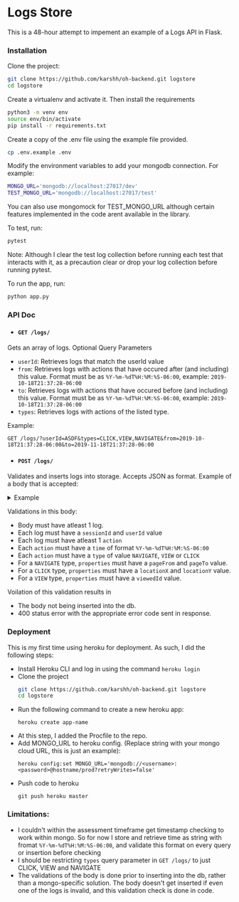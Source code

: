 # Logs Store

This is a 48-hour attempt to impement an example of a Logs API in Flask.

### Installation

Clone the project:
```bash
git clone https://github.com/karshh/oh-backend.git logstore
cd logstore
```

Create a virtualenv and activate it. Then install the requirements
```bash
python3 -m venv env
source env/bin/activate
pip install -r requirements.txt
```

Create a copy of the .env file using the example file provided.
```bash
cp .env.example .env
```
Modify the environment variables to add your mongodb connection. For example:
```bash
MONGO_URL='mongodb://localhost:27017/dev'
TEST_MONGO_URL='mongodb://localhost:27017/test'
```
You can also use mongomock for TEST_MONGO_URL although certain features implemented in the code arent available in the library.

To test, run:
```bash
pytest
```
Note: Although I clear the test log collection before running each test that interacts with it, as a precaution clear or drop your log collection before running pytest. 

To run the app, run:
```bash
python app.py
```


### API Doc

- #### `GET /logs/`

Gets an array of logs. Optional Query Parameters
- `userId`: Retrieves logs that match the userId value
- `from`: Retrieves logs with actions that have occured after (and including) this value. Format must be as `%Y-%m-%dT%H:%M:%S-06:00`, example: `2019-10-18T21:37:28-06:00`
- `to`: Retrieves logs with actions that have occured before (and including)  this value. Format must be as `%Y-%m-%dT%H:%M:%S-06:00`, example: `2019-10-18T21:37:28-06:00`
- `types`:  Retrieves logs with actions of the listed type. 

Example: 

`GET /logs/?userId=ASDF&types=CLICK,VIEW,NAVIGATE&from=2019-10-18T21:37:28-06:00&to=2019-11-18T21:37:28-06:00`

- #### `POST /logs/`
Validates and inserts logs into storage. Accepts JSON as format. Example of a body that is accepted:

<details>
<summary>Example</summary>
<br>

```json
[
    {
      "userId": "ABC123XYZ",
      "sessionId": "XYZ456ABC",
      "actions": [
        {
          "time": "2018-10-18T21:37:28-06:00",
          "type": "CLICK",
          "properties": {
            "locationX": 52,
            "locationY": 11
          }
        },
        {
          "time": "2018-10-18T21:37:30-06:00",
          "type": "VIEW",
          "properties": {
            "viewedId": "FDJKLHSLD"
          }
        },
        {
          "time": "2018-10-18T21:37:30-06:00",
          "type": "NAVIGATE",
          "properties": {
            "pageFrom": "communities",
            "pageTo": "inventory"
          }
        }
      ]
    },
    { 
    	"userId": "asd", 
    	"sessionId": "asdfg", 
    	"actions" : [
    		{
    			"time": "2018-10-18T21:37:28-06:00",
    			"type": "CLICK",
    			"properties": {
    				"locationX": 52,
    				"locationY": 22
    			}
    		},
    		{
    			"time": "2018-10-20T21:37:28-06:00",
    			"type": "NAVIGATE",
    			"properties": {
    				"pageFrom": "X",
    				"pageTo": "Y"
    			}
    		}
    	]
    }
]
```

</details>

Validations in this body:
- Body must have atleast 1 log.
- Each log must have a `sessionId` and `userId` value
- Each log must have atleast 1 `action`
- Each `action` must have a `time` of format `%Y-%m-%dT%H:%M:%S-06:00`
- Each `action` must have a `type` of value `NAVIGATE`, `VIEW` or `CLICK`
- For a `NAVIGATE` type, `properties` must have a `pageFrom` and `pageTo` value.
- For a `CLICK` type, `properties` must have a `locationX` and `locationY` value.
- For a `VIEW` type, `properties` must have a `viewedId` value.

Voilation of this validation results in
- The body not being inserted into the db.
- 400 status error with the appropriate error code sent in response.

### Deployment

This is my first time using heroku for deployment. As such, I did the following steps:

- Install Heroku CLI and log in using the command ```heroku login```
- Clone the project
    ```bash
    git clone https://github.com/karshh/oh-backend.git logstore
    cd logstore
    ```
- Run the following command to create a new heroku app: 
    ```
    heroku create app-name
    ```
- At this step, I added the Procfile to the repo.
- Add MONGO_URL to heroku config. (Replace string with your mongo cloud URL, this is just an example): 
    ```
    heroku config:set MONGO_URL='mongodb://<username>:<password>@hostname/prod?retryWrites=false'
    ```
- Push code to heroku
    ```
    git push heroku master
    ```

### Limitations:
- I couldn't within the assessment timeframe get timestamp checking to work within mongo. So for now I store and retrieve time as string with fromat `%Y-%m-%dT%H:%M:%S-06:00`, and validate this format on every query or insertion before checking
- I should be restricting `types` query parameter in `GET /logs/` to just CLICK, VIEW and NAVIGATE
- The validations of the body is done prior to inserting into the db, rather than a mongo-specific solution. The body doesn't get inserted if even one of the logs is invalid, and this validation check is done in code. 
